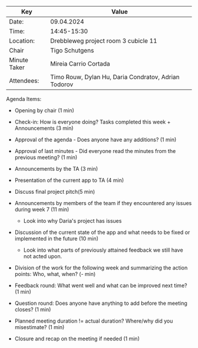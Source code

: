 | Key | Value                                                |
| --- |------------------------------------------------------|
| Date: | 09.04.2024                                           |
| Time: | 14:45-15:30                                          |
| Location: | Drebbleweg project room 3 cubicle 11                 |
| Chair | Tigo Schutgens                                |
| Minute Taker | Mireia Carrio Cortada                               |
| Attendees: | Timo Rouw, Dylan Hu, Daria Condratov, Adrian Todorov |
Agenda Items:
- Opening by chair (1 min)

- Check-in: How is everyone doing? Tasks completed this week + Announcements (3 min)

- Approval of the agenda - Does anyone have any additions? (1 min)

- Approval of last minutes - Did everyone read the minutes from the previous meeting? (1 min)

- Announcements by the TA (3 min)
    
- Presentation of the current app to TA (4 min)

- Discuss final project pitch(5 min)

- Announcements by members of the team if they encountered any issues during week 7 (11 min)
    - Look into why Daria's project has issues

- Discussion of the current state of the app and what needs to be fixed or implemented in the future (10 min)
    - Look into what parts of previously attained feedback we still have not acted upon.
    
- Division of the work for the following week and summarizing the action points: Who, what, when? (- min)

- Feedback round: What went well and what can be improved next time? (1 min)

- Question round: Does anyone have anything to add before the meeting closes? (1 min)

- Planned meeting duration != actual duration? Where/why did you misestimate? (1 min)

- Closure and recap on the meeting if needed (1 min)
